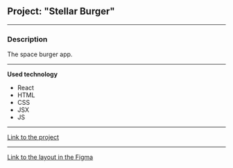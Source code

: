## Project: "Stellar Burger"

___________________________

### Description

The space burger app.
___________________________

**Used technology**

* React
* HTML
* CSS
* JSX
* JS
___________________________

[Link to the project](https://mary-an-safronova.github.io/react-burger/)

___________________________

[Link to the layout in the Figma](https://www.figma.com/file/ocw9a6hNGeAejl4F3G9fp8/React-_-Проектные-задачи-(3-месяца)_external_link?node-id=2974-2989&t=UK3EXbNuIqsj9YKX-0)